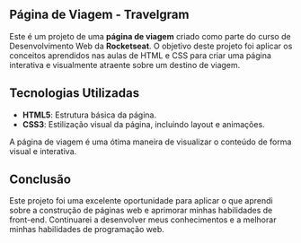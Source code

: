 ## Página de Viagem - Travelgram

Este é um projeto de uma **página de viagem** criado como parte do curso de Desenvolvimento Web da **Rocketseat**. O objetivo deste projeto foi aplicar os conceitos aprendidos nas aulas de HTML e CSS para criar uma página interativa e visualmente atraente sobre um destino de viagem.

## Tecnologias Utilizadas

- **HTML5**: Estrutura básica da página.
- **CSS3**: Estilização visual da página, incluindo layout e animações.


A página de viagem é uma ótima maneira de visualizar o conteúdo de forma visual e interativa.

## Conclusão

Este projeto foi uma excelente oportunidade para aplicar o que aprendi sobre a construção de páginas web e aprimorar minhas habilidades de front-end. Continuarei a desenvolver meus conhecimentos e a melhorar minhas habilidades de programação web.
